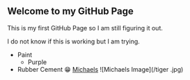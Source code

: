## Welcome to my GitHub Page

This is my first GitHub Page so I am still figuring it out.

I do not know if this is working but I am trying.
* Paint
  * Purple
* Rubber Cement :grin:
[Michaels](https://www.michaels.com)
![Michaels Image](/tiger .jpg)

